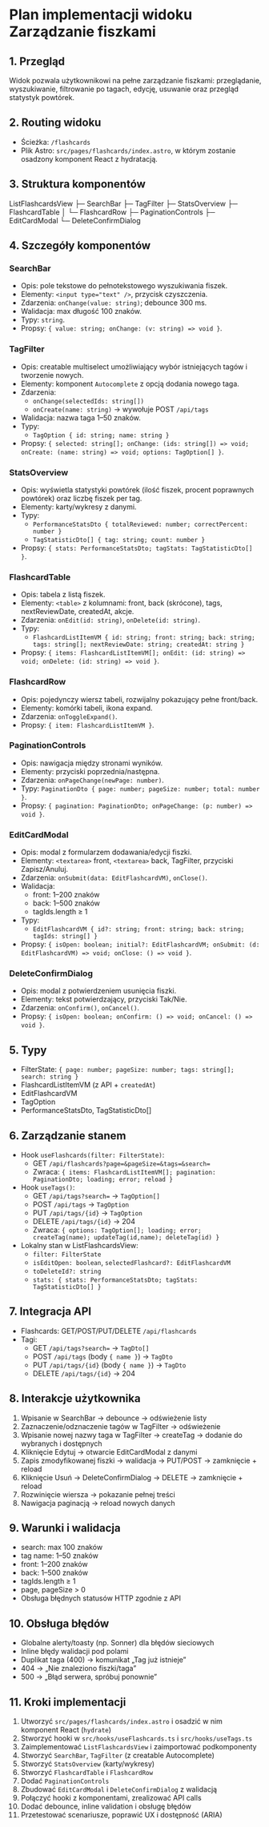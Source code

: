 # Plan implementacji widoku Zarządzanie fiszkami

## 1. Przegląd

Widok pozwala użytkownikowi na pełne zarządzanie fiszkami: przeglądanie, wyszukiwanie, filtrowanie po tagach, edycję, usuwanie oraz przegląd statystyk powtórek.

## 2. Routing widoku

- Ścieżka: `/flashcards`
- Plik Astro: `src/pages/flashcards/index.astro`, w którym zostanie osadzony komponent React z hydratacją.

## 3. Struktura komponentów

ListFlashcardsView
├─ SearchBar
├─ TagFilter
├─ StatsOverview
├─ FlashcardTable
│ └─ FlashcardRow
├─ PaginationControls
├─ EditCardModal
└─ DeleteConfirmDialog

## 4. Szczegóły komponentów

### SearchBar

- Opis: pole tekstowe do pełnotekstowego wyszukiwania fiszek.
- Elementy: `<input type="text" />`, przycisk czyszczenia.
- Zdarzenia: `onChange(value: string)`; debounce 300 ms.
- Walidacja: max długość 100 znaków.
- Typy: `string`.
- Propsy: `{ value: string; onChange: (v: string) => void }`.

### TagFilter

- Opis: creatable multiselect umożliwiający wybór istniejących tagów i tworzenie nowych.
- Elementy: komponent `Autocomplete` z opcją dodania nowego taga.
- Zdarzenia:
  - `onChange(selectedIds: string[])`
  - `onCreate(name: string)` → wywołuje POST `/api/tags`
- Walidacja: nazwa taga 1–50 znaków.
- Typy:
  - `TagOption { id: string; name: string }`
- Propsy: `{ selected: string[]; onChange: (ids: string[]) => void; onCreate: (name: string) => void; options: TagOption[] }`.

### StatsOverview

- Opis: wyświetla statystyki powtórek (ilość fiszek, procent poprawnych powtórek) oraz liczbę fiszek per tag.
- Elementy: karty/wykresy z danymi.
- Typy:
  - `PerformanceStatsDto { totalReviewed: number; correctPercent: number }`
  - `TagStatisticDto[] { tag: string; count: number }`
- Propsy: `{ stats: PerformanceStatsDto; tagStats: TagStatisticDto[] }`.

### FlashcardTable

- Opis: tabela z listą fiszek.
- Elementy: `<table>` z kolumnami: front, back (skrócone), tags, nextReviewDate, createdAt, akcje.
- Zdarzenia: `onEdit(id: string)`, `onDelete(id: string)`.
- Typy:
  - `FlashcardListItemVM { id: string; front: string; back: string; tags: string[]; nextReviewDate: string; createdAt: string }`
- Propsy: `{ items: FlashcardListItemVM[]; onEdit: (id: string) => void; onDelete: (id: string) => void }`.

### FlashcardRow

- Opis: pojedynczy wiersz tabeli, rozwijalny pokazujący pełne front/back.
- Elementy: komórki tabeli, ikona expand.
- Zdarzenia: `onToggleExpand()`.
- Propsy: `{ item: FlashcardListItemVM }`.

### PaginationControls

- Opis: nawigacja między stronami wyników.
- Elementy: przyciski poprzednia/następna.
- Zdarzenia: `onPageChange(newPage: number)`.
- Typy: `PaginationDto { page: number; pageSize: number; total: number }`.
- Propsy: `{ pagination: PaginationDto; onPageChange: (p: number) => void }`.

### EditCardModal

- Opis: modal z formularzem dodawania/edycji fiszki.
- Elementy: `<textarea>` front, `<textarea>` back, TagFilter, przyciski Zapisz/Anuluj.
- Zdarzenia: `onSubmit(data: EditFlashcardVM)`, `onClose()`.
- Walidacja:
  - front: 1–200 znaków
  - back: 1–500 znaków
  - tagIds.length ≥ 1
- Typy:
  - `EditFlashcardVM { id?: string; front: string; back: string; tagIds: string[] }`
- Propsy: `{ isOpen: boolean; initial?: EditFlashcardVM; onSubmit: (d: EditFlashcardVM) => void; onClose: () => void }`.

### DeleteConfirmDialog

- Opis: modal z potwierdzeniem usunięcia fiszki.
- Elementy: tekst potwierdzający, przyciski Tak/Nie.
- Zdarzenia: `onConfirm()`, `onCancel()`.
- Propsy: `{ isOpen: boolean; onConfirm: () => void; onCancel: () => void }`.

## 5. Typy

- FilterState: `{ page: number; pageSize: number; tags: string[]; search: string }`
- FlashcardListItemVM (z API + `createdAt`)
- EditFlashcardVM
- TagOption
- PerformanceStatsDto, TagStatisticDto[]

## 6. Zarządzanie stanem

- Hook `useFlashcards(filter: FilterState)`:
  - GET `/api/flashcards?page=&pageSize=&tags=&search=`
  - Zwraca: `{ items: FlashcardListItemVM[]; pagination: PaginationDto; loading; error; reload }`
- Hook `useTags()`:
  - GET `/api/tags?search=` → `TagOption[]`
  - POST `/api/tags` → `TagOption`
  - PUT `/api/tags/{id}` → `TagOption`
  - DELETE `/api/tags/{id}` → 204
  - Zwraca: `{ options: TagOption[]; loading; error; createTag(name); updateTag(id,name); deleteTag(id) }`
- Lokalny stan w ListFlashcardsView:
  - `filter: FilterState`
  - `isEditOpen: boolean`, `selectedFlashcard?: EditFlashcardVM`
  - `toDeleteId?: string`
  - `stats: { stats: PerformanceStatsDto; tagStats: TagStatisticDto[] }`

## 7. Integracja API

- Flashcards: GET/POST/PUT/DELETE `/api/flashcards`
- Tagi:
  - GET `/api/tags?search=` → `TagDto[]`
  - POST `/api/tags` (body `{ name }`) → `TagDto`
  - PUT `/api/tags/{id}` (body `{ name }`) → `TagDto`
  - DELETE `/api/tags/{id}` → 204

## 8. Interakcje użytkownika

1. Wpisanie w SearchBar → debounce → odświeżenie listy
2. Zaznaczenie/odznaczenie tagów w TagFilter → odświeżenie
3. Wpisanie nowej nazwy taga w TagFilter → createTag → dodanie do wybranych i dostępnych
4. Kliknięcie Edytuj → otwarcie EditCardModal z danymi
5. Zapis zmodyfikowanej fiszki → walidacja → PUT/POST → zamknięcie + reload
6. Kliknięcie Usuń → DeleteConfirmDialog → DELETE → zamknięcie + reload
7. Rozwinięcie wiersza → pokazanie pełnej treści
8. Nawigacja paginacją → reload nowych danych

## 9. Warunki i walidacja

- search: max 100 znaków
- tag name: 1–50 znaków
- front: 1–200 znaków
- back: 1–500 znaków
- tagIds.length ≥ 1
- page, pageSize > 0
- Obsługa błędnych statusów HTTP zgodnie z API

## 10. Obsługa błędów

- Globalne alerty/toasty (np. Sonner) dla błędów sieciowych
- Inline błędy walidacji pod polami
- Duplikat taga (400) → komunikat „Tag już istnieje”
- 404 → „Nie znaleziono fiszki/taga”
- 500 → „Błąd serwera, spróbuj ponownie”

## 11. Kroki implementacji

1. Utworzyć `src/pages/flashcards/index.astro` i osadzić w nim komponent React (`hydrate`)
2. Stworzyć hooki w `src/hooks/useFlashcards.ts` i `src/hooks/useTags.ts`
3. Zaimplementować `ListFlashcardsView` i zaimportować podkomponenty
4. Stworzyć `SearchBar`, `TagFilter` (z creatable Autocomplete)
5. Stworzyć `StatsOverview` (karty/wykresy)
6. Stworzyć `FlashcardTable` i `FlashcardRow`
7. Dodać `PaginationControls`
8. Zbudować `EditCardModal` i `DeleteConfirmDialog` z walidacją
9. Połączyć hooki z komponentami, zrealizować API calls
10. Dodać debounce, inline validation i obsługę błędów
11. Przetestować scenariusze, poprawić UX i dostępność (ARIA)
